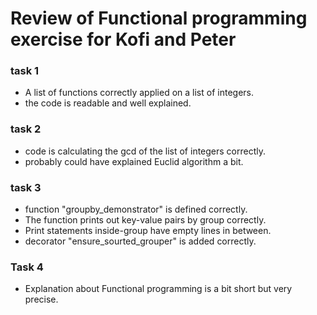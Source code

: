 # Review of Functional programming exercise for Kofi and Peter
### task 1

* A list of functions correctly applied on a list of integers.
* the code is readable and well explained.

### task 2

* code is calculating the gcd of the list of integers correctly.
* probably could have explained Euclid algorithm a bit.

### task 3

* function "groupby_demonstrator" is defined correctly.
* The function prints out key-value pairs by group correctly.
* Print statements inside-group have empty lines in between.
* decorator "ensure_sourted_grouper" is added correctly.


### Task 4

* Explanation about Functional programming is a bit short but very precise.
